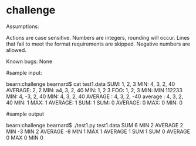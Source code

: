 challenge
=========


Assumptions:

  Actions are case sensitive.
  Numbers are integers, rounding will occur.
  Lines that fail to meet the format requirements are skipped.
  Negative numbers are allowed.

Known bugs:
  None


#sample input:



bearn:challenge bearnard$ cat test1.data 
  SUM: 1, 2, 3 
  MIN: 4, 3, 2, 40
 AVERAGE: 2, 2
  MIN: a4, 3, 2, 40
MIN: 1, 2 3
FOO: 1, 2, 3
MIN:
MIN 112233
  MIN: 4, -3, 2, 40
  MIN: 4, 3, 2, 40
  AVERAGE    : 4, 3, 2, -40
 average    : 4, 3, 2, 40
MIN: 1
MAX: 1
AVERAGE: 1
SUM: 1
SUM: 0
AVERAGE: 0
MAX: 0
MIN: 0



#sample output

bearn:challenge bearnard$ ./test1.py test1.data 
SUM 6
MIN 2
AVERAGE 2
MIN -3
MIN 2
AVERAGE -8
MIN 1
MAX 1
AVERAGE 1
SUM 1
SUM 0
AVERAGE 0
MAX 0
MIN 0

